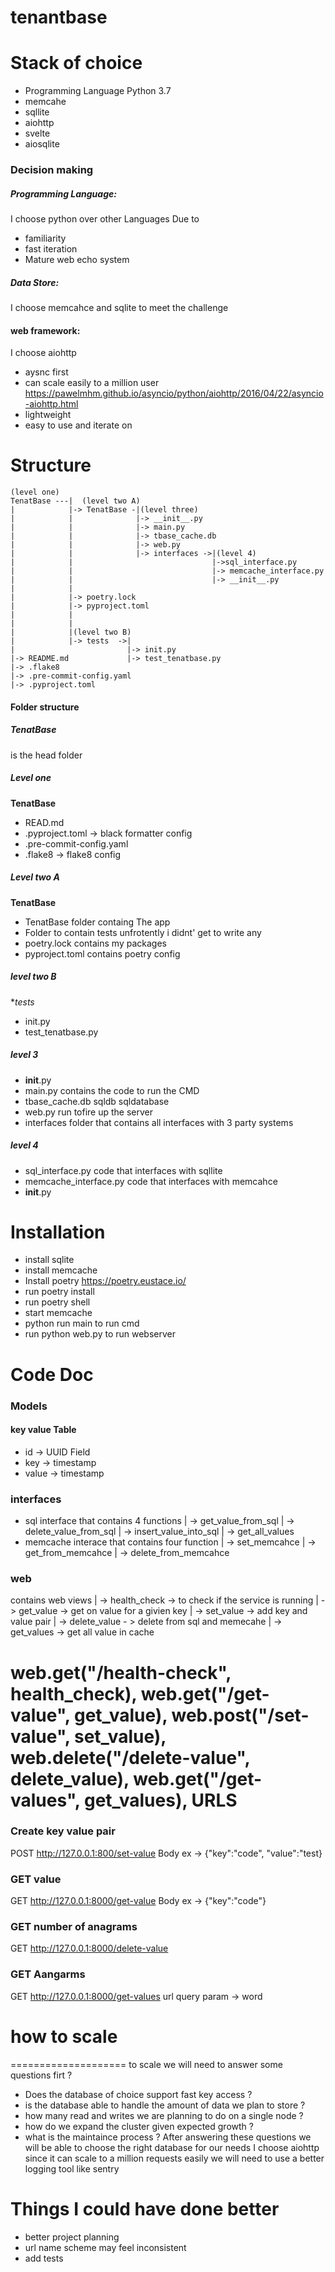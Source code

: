 # tenantbase
Stack of choice
===================
* Programming Language Python 3.7
* memcahe
* sqllite
* aiohttp
* svelte
* aiosqlite

### Decision making

##### Programming Language:
I choose python over other Languages Due to
  * familiarity
  * fast iteration
  * Mature web echo system

##### Data Store:
I choose memcahce and sqlite to meet the challenge

#### web framework:
I choose aiohttp
  * aysnc first
  * can scale easily to a million user https://pawelmhm.github.io/asyncio/python/aiohttp/2016/04/22/asyncio-aiohttp.html
  * lightweight
  * easy to use and iterate on

Structure
===============
```
(level one)
TenatBase ---|  (level two A)
|            |-> TenatBase -|(level three)
|            |              |-> __init__.py
|            |              |-> main.py
|            |              |-> tbase_cache.db  
|            |              |-> web.py
|            |              |-> interfaces ->|(level 4)
|            |                               |->sql_interface.py
|            |                               |-> memcache_interface.py
|            |                               |-> __init__.py
|            |
|            |-> poetry.lock
|            |-> pyproject.toml
|            |
|            |
|            |(level two B)
|            |-> tests  ->|
|                         |-> init.py
|-> README.md             |-> test_tenatbase.py
|-> .flake8
|-> .pre-commit-config.yaml
|-> .pyproject.toml
```
#### Folder structure
##### TenatBase

is the head folder

##### Level one
**TenatBase**

* READ.md
* .pyproject.toml -> black formatter config
* .pre-commit-config.yaml
* .flake8 -> flake8 config

##### Level two A
**TenatBase**

* TenatBase folder containg The app
* Folder to contain tests unfrotently i didnt' get to write any
* poetry.lock contains my packages
* pyproject.toml contains poetry config

##### level two B
**tests*
* init.py
* test_tenatbase.py

##### level 3

* __init__.py
* main.py contains the code to run the CMD
* tbase_cache.db sqldb sqldatabase
* web.py run tofire up the server
* interfaces folder that contains all interfaces with 3 party systems

##### level 4

* sql_interface.py code that interfaces with sqllite
* memcache_interface.py code that interfaces with memcahce
* __init__.py


Installation
====================
*  install sqlite
*  install memcache
*  Install poetry https://poetry.eustace.io/
*  run poetry install
*  run poetry shell
* start memcache
* python run main to run cmd
* run python web.py to run webserver 

Code Doc
================


### Models
#### key value Table
 * id -> UUID Field
 * key  -> timestamp
 * value -> timestamp

### interfaces
* sql interface that contains 4 functions 
                                        | -> get_value_from_sql
                                        | -> delete_value_from_sql
                                        | -> insert_value_into_sql
                                        | -> get_all_values
* memcache interace that contains four function
                                        | -> set_memcahce
                                        | -> get_from_memcahce
                                        | -> delete_from_memcahce
### web
 contains web views
                    | -> health_check -> to check if the service is running 
                    | -> get_value -> get on value for a givien key
                    | -> set_value -> add key and value pair 
                    | -> delete_value - > delete from sql and memecahe
                    | -> get_values -> get all value in cache 

  web.get("/health-check", health_check),
    web.get("/get-value", get_value),
    web.post("/set-value", set_value),
    web.delete("/delete-value", delete_value),
    web.get("/get-values", get_values),
URLS
================
### Create key value pair
POST http://127.0.0.1:800/set-value
Body ex -> {"key":"code", "value":"test}

### GET value
GET http://127.0.0.1:8000/get-value
Body ex -> {"key":"code"}

### GET number of anagrams
GET http://127.0.0.1:8000/delete-value

### GET Aangarms
GET  http://127.0.0.1:8000/get-values
url query param -> word

# how to scale 
====================
to scale we will need to answer some questions firt ?
* Does the database of choice support fast key access ?
* is the database able to handle the amount of data we plan to store ?
* how many read and writes we are planning to do on a single node ?
* how do we expand the cluster given expected growth ?
* what is the maintaince process ?
After answering these questions we will be able to choose the right database for our needs 
I choose aiohttp since it can scale to a million requests easily
we will need to use a better logging tool like sentry

Things I could have done better
================================
* better project planning 
* url name scheme may feel inconsistent
* add tests

